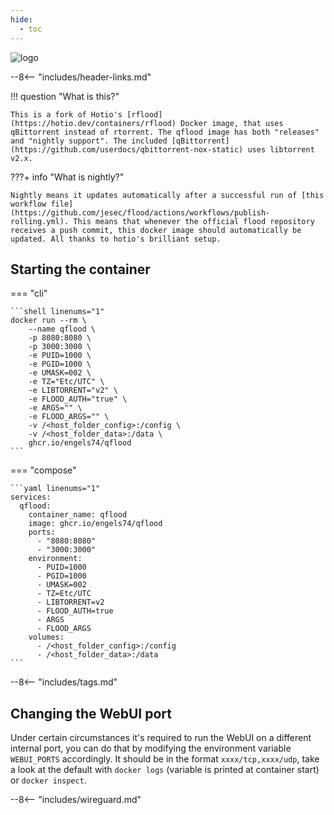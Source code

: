 ```yaml
---
hide:
  - toc
---
```


<div class="image-logo"><img src="https://i.imgur.com/3f14EAL.png" alt="logo"></div>

--8<-- "includes/header-links.md"

!!! question "What is this?"

    This is a fork of Hotio's [rflood](https://hotio.dev/containers/rflood) Docker image, that uses qBittorrent instead of rtorrent. The qflood image has both "releases" and "nightly support". The included [qBittorrent](https://github.com/userdocs/qbittorrent-nox-static) uses libtorrent v2.x.

???+ info "What is nightly?"

    Nightly means it updates automatically after a successful run of [this workflow file](https://github.com/jesec/flood/actions/workflows/publish-rolling.yml). This means that whenever the official flood repository receives a push commit, this docker image should automatically be updated. All thanks to hotio's brilliant setup.

## Starting the container

=== "cli"

    ```shell linenums="1"
    docker run --rm \
        --name qflood \
        -p 8080:8080 \
        -p 3000:3000 \
        -e PUID=1000 \
        -e PGID=1000 \
        -e UMASK=002 \
        -e TZ="Etc/UTC" \
        -e LIBTORRENT="v2" \
        -e FLOOD_AUTH="true" \
        -e ARGS="" \
        -e FLOOD_ARGS="" \
        -v /<host_folder_config>:/config \
        -v /<host_folder_data>:/data \
        ghcr.io/engels74/qflood
    ```

=== "compose"

    ```yaml linenums="1"
    services:
      qflood:
        container_name: qflood
        image: ghcr.io/engels74/qflood
        ports:
          - "8080:8080"
          - "3000:3000"
        environment:
          - PUID=1000
          - PGID=1000
          - UMASK=002
          - TZ=Etc/UTC
          - LIBTORRENT=v2
          - FLOOD_AUTH=true
          - ARGS
          - FLOOD_ARGS
        volumes:
          - /<host_folder_config>:/config
          - /<host_folder_data>:/data
    ```

--8<-- "includes/tags.md"

## Changing the WebUI port

Under certain circumstances it's required to run the WebUI on a different internal port, you can do that by modifying the environment variable `WEBUI_PORTS` accordingly. It should be in the format `xxxx/tcp,xxxx/udp`, take a look at the default with `docker logs` (variable is printed at container start) or `docker inspect`.

--8<-- "includes/wireguard.md"
